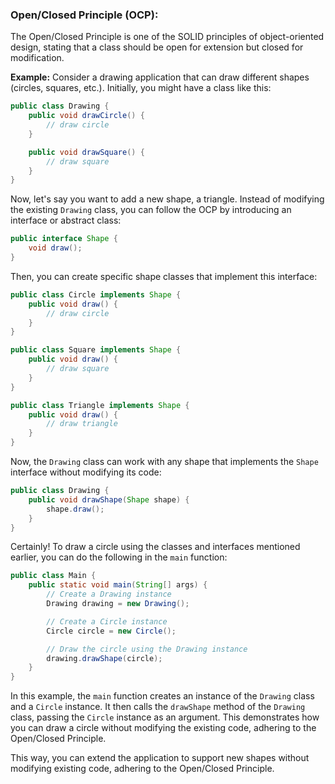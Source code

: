 ### Open/Closed Principle (OCP):

The Open/Closed Principle is one of the SOLID principles of object-oriented design, stating that a class should be open for extension but closed for modification.

**Example:**
Consider a drawing application that can draw different shapes (circles, squares, etc.). Initially, you might have a class like this:

```java
public class Drawing {
    public void drawCircle() {
        // draw circle
    }

    public void drawSquare() {
        // draw square
    }
}
```

Now, let's say you want to add a new shape, a triangle. Instead of modifying the existing `Drawing` class, you can follow the OCP by introducing an interface or abstract class:

```java
public interface Shape {
    void draw();
}
```

Then, you can create specific shape classes that implement this interface:

```java
public class Circle implements Shape {
    public void draw() {
        // draw circle
    }
}

public class Square implements Shape {
    public void draw() {
        // draw square
    }
}

public class Triangle implements Shape {
    public void draw() {
        // draw triangle
    }
}
```

Now, the `Drawing` class can work with any shape that implements the `Shape` interface without modifying its code:

```java
public class Drawing {
    public void drawShape(Shape shape) {
        shape.draw();
    }
}
```

Certainly! To draw a circle using the classes and interfaces mentioned earlier, you can do the following in the `main` function:

```java
public class Main {
    public static void main(String[] args) {
        // Create a Drawing instance
        Drawing drawing = new Drawing();

        // Create a Circle instance
        Circle circle = new Circle();

        // Draw the circle using the Drawing instance
        drawing.drawShape(circle);
    }
}
```

In this example, the `main` function creates an instance of the `Drawing` class and a `Circle` instance. It then calls the `drawShape` method of the `Drawing` class, passing the `Circle` instance as an argument. This demonstrates how you can draw a circle without modifying the existing code, adhering to the Open/Closed Principle.

This way, you can extend the application to support new shapes without modifying existing code, adhering to the Open/Closed Principle.